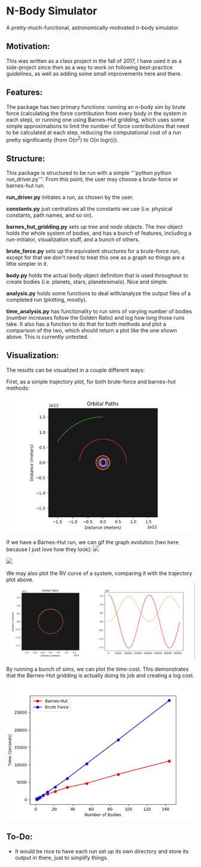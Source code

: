 # N-Body Simulator

A pretty-much-functional, astronomically-motivated n-body simulator.

## Motivation:
This was written as a class project in the fall of 2017, I have used it as a side-project since then as a way to work on following best-practice guidelines, as well as adding some small improvements here and there.

## Features:
The package has two primary functions: running an n-body sim by brute force (calculating the force contribution from every body in the system in each step), or running one using Barnes-Hut gridding, which uses some simple approximations to limit the number of force contributions that need to be calculated at each step, reducing the computational cost of a run pretty significantly (from O(n<sup>2</sup>) to O(n logn))).


## Structure:
This package is structured to be run with a simple '''python python run_driver.py'''. From this point, the user may choose a brute-force or barnes-hut run.

**run_driver.py** initiates a run, as chosen by the user.

**constants.py** just centralizes all the constants we use (i.e. physical constants, path names, and so on).

**barnes_hut_gridding.py** sets up *tree* and *node* objects. The *tree* object holds the whole system of bodies, and has a bunch of features, including a run-initiator, visualization stuff, and a bunch of others.

**brute_force.py** sets up the equivalent structures for a brute-force run, except for that we don't need to treat this one as a graph so things are a little simpler in it.

**body.py** holds the actual body object definition that is used throughout to create bodies (i.e. planets, stars, planetesimals). Nice and simple.

**analysis.py** holds some functions to deal with/analyze the output files of a completed run (plotting, mostly).

**time_analysis.py** has functionality to run sims of varying number of bodies (number increases follow the Golden Ratio) and log how long those runs take. It also has a function to do that for both methods and plot a comparison of the two, which should return a plot like the one shown above. This is currently untested.



## Visualization:
The results can be visualized in a couple different ways:

First, as a simple trajectory plot, for both brute-force and barnes-hut methods:
![](Figures/solarsystem.png)

If we have a Barnes-Hut run, we can gif the graph evolution (two here because I just love how they look):
![](Figures/solarsystem.gif)

![](Figures/grid_evolution.gif)


We may also plot the RV curve of a system, comparing it with the trajectory plot above.
![](Figures/rv_and_orbit_jup.png)

By running a bunch of sims, we can plot the time-cost. This demonstrates that the Barnes-Hut gridding is actually doing its job and creating a log cost.
![](Figures/cost_evaluation.png)




## To-Do:
* It would be nice to have each run set up its own directory and store its output in there, just to simplify things.
